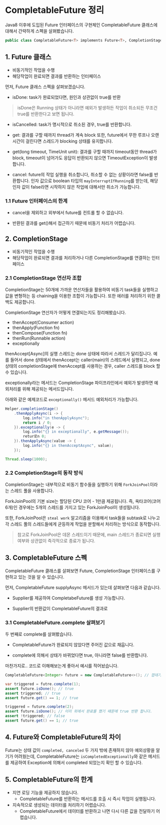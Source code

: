 # CompletableFuture 정리

Java8 이후에 도입된 Future 인터페이스의 구현체인 CompletableFuture 클래스에 대해서 간략하게 스펙을 살펴봤습니다.

```kotlin
public class CompletableFuture<T> implements Future<T>, CompletionStage<T>
```

## 1. Future 클래스

- 비동기적인 작업을 수행
- 해당작업이 완료되면 결과를 반환하는 인터페이스

먼저, Future 클래스 스펙을 살펴보겠습니다.

- isDone: task가 완료되었다면, 원인과 상관없이 true를 반환 

> isDone은 Running 상태가 아니라면 예외가 발생하든 작업이 취소되든 무조건 true를 반환한다고 보면 됩니다.

- isCancelled: task가 명시적으로 취소된 경우, true를 반환합니다.

- get: 결과를 구할 때까지 thread가 계속 block
또한, future에서 무한 루프나 오랜 시간이 걸린다면 스레드가 blocking 상태를 유지합니다.

- get(long timeout, TimeUnit unit): 결과를 구할 때까지 timeout동안 thread가 block, timeout이 넘어가도 응답이 반환되지 않으면 TimeoutException이 발생합니다.

- cancel: future의 작업 실행을 취소합니다, 취소할 수 없는 상황이라면 false를 반환합니다.
인자 값으로 boolean 타입의 `mayInterruptIfRunning`를 받는데, 해당 인자 값이 false라면 시작하지 않은 작업에 대해서만 취소가 가능합니다.

### 1.1 Future 인터페이스의 한계

- cancel을 제외하고 외부에서 future를 컨트롤 할 수 없습니다.

- 반환된 결과를 get()해서 접근하기 때문에 비동기 처리가 어렵습니다.


## 2. CompletionStage

- 비동기적인 작업을 수행
- 해당작업이 완료되면 결과를 처리하거나 다른 CompletionStage를 연결하는 인터페이스

### 2.1 CompletionStage 연산자 조합

CompletionStage는 50개에 가까운 연산자들을 활용하여 비동기 task들을 실행하고 값을 변형하는 등 chaining을 이용한 조합이 가능합니다.
또한 에러를 처리하기 위한 콜백도 제공합니다.

CompletionStage 연산자가 어떻게 연결되는지도 정리해봤습니다.

- thenAccept(Consumer action)
- thenApply(Function fn)
- thenCompose(Function fn)
- thenRun(Runnable action)
- exceptionally

thenAccept[Async]의 실행 스레드는 done 상태에 따라서 스레드가 달리집니다. 예를 들어서 done 상태에서 thenAccept는 caller(main)의 스레드에서 실행되고, done 상태의 completionStage에 thenAccept를 사용하는 경우, caller 스레드를 block 할 수 있습니다.

exceptionally라는 메서드는 CompletionStage 파이프라인에서 예외가 발생하면 예외처리를 위해 제공되는 메서드입니다.

아래와 같은 예제코드로 `exceptionally()` 메서드 예외처리가 가능합니다.

```java
Helper.completionStage()
    .thenApplyAsync(i -> {
        log.info("in thenApplyAsync");
        return i / 0;
    }).exceptionally(e -> {
        log.info("{} in exceptionally", e.getMessage());
        retur로n 0;
    }).thenApplyAsync(value -> {
        log.info("{} in thenAcceptAsync", value);
    });

Thread.sleep(1000);
```


### 2.2 CompletionStage의 동작 방식

CompletionStage는 내부적으로 비동기 함수들을 실행하기 위해 `ForkJoinPool`이라는 스레드 풀을 사용합니다. 

ForkJoinPool의 기본 size는 할당된 CPU 코어 - 1만큼 제공됩니다. 즉, 옥타코어(코어 6개)인 경우에는 5개의 스레드를 가지고 있는 ForkJoinPool이 생성됩니다.

또한, ForkJoinPool은 `steal work` 알고리즘을 이용해서 task들을 subtask로 나누고 각 스레드 풀의 스레드들에게 균등하게 작업을 분할해서 처리하는 방식으로 동작합니다.


> 참고로 ForkJoinPool은 데몬 스레드이기 때문에, main 스레드가 종료되면 실행여부와 상관없이 즉각적으로 종료가 됩니다. 

## 3. CompletableFuture 스펙

CompletableFuture 클래스를 살펴보면 Future, CompletionStage 인터페이스를 구현하고 있는 것을 알 수 있습니다.

먼저, CompletableFuture supplyAsync 메서드가 있는데 살펴보면 다음과 같습니다.

- Supplier를 제공하여 CompletabeFuture를 생성 가능합니다.

- Supplier의 반환값이 CompletableFuture의 결과로 


### 3.1 CompletableFuture.complete 살펴보기

두 번째로 complete를 살펴봤습니다.

- CompletableFuture가 완료되지 않았다면 주어진 값으로 채웁니다.

- complete에 의해서 상태가 바뀌었다면 true, 아니라면 false를 반환합니다.

마찬가지로.. 코드로 이해해보는게 좋아서 예시를 적어놨습니다.

```java
CompletableFuture<Integer> future = new CompletableFuture<>(); // 껍데기 CompletableFuture 인스턴스 생성

var triggered = futre.complete(1);
assert future.isDone(); // true
assert triggered; // true
assert future.get() == 1; // true

triggered = future.complete(2); 
assert future.isDone(); // 이미 위에서 완료를 했기 때문에 true 반환 합니다.
assert !triggered; // false
assert future.get() == 1; // true
```

## 4. Future와 CompletableFuture의 차이

Future는 상태 값이 `completed, canceled` 두 가지 밖에 존재하지 않아 예외상황을 알기가 어려웠는데, CompletableFuture는 `isCompletedExceptionally`와 같은 메서드를 제공하여 Exception에 의해서 completed 되었는지 확인 할 수 있습니다.

## 5. CompletableFuture의 한계

- 지연 로딩 기능을 제공하지 않습니다.
  - CompletableFuture를 반환하는 메서드를 호출 시 즉시 작업이 실행됩니다.
- 지속적으로 생성되는 데이터를 처리하기 어렵습니다.
  - CompletableFuture에서 데이터를 반환하고 나면 다시 다른 값을 전달하기 어렵습니다.
